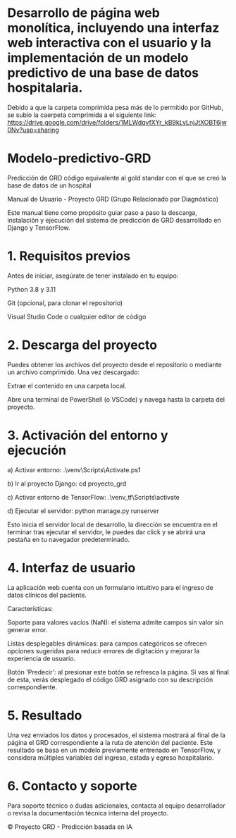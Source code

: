 # Desarrollo de página web monolítica, incluyendo una interfaz web interactiva con el usuario y la implementación de un modelo predictivo de una base de datos hospitalaria.
Debido a que la carpeta comprimida pesa más de lo permitido por GitHub, se subio la caerpeta comprimida a el siguiente link: https://drive.google.com/drive/folders/1MLWdqvfXYr_kB9kLyLnjJtXOBT6jw0Nv?usp=sharing

# Modelo-predictivo-GRD
Predicción de GRD código equivalente al gold standar con el que se creó la base de datos de un hospital 

Manual de Usuario - Proyecto GRD (Grupo Relacionado por Diagnóstico)

Este manual tiene como propósito guiar paso a paso la descarga, instalación y ejecución del sistema de predicción de GRD desarrollado en Django y TensorFlow.

# 1. Requisitos previos

Antes de iniciar, asegúrate de tener instalado en tu equipo:

Python 3.8 y 3.11

Git (opcional, para clonar el repositorio)

Visual Studio Code o cualquier editor de código

# 2. Descarga del proyecto

Puedes obtener los archivos del proyecto desde el repositorio o mediante un archivo comprimido. Una vez descargado:

Extrae el contenido en una carpeta local.

Abre una terminal de PowerShell (o VSCode) y navega hasta la carpeta del proyecto.

# 3. Activación del entorno y ejecución

a) Activar entorno:
.\venv\Scripts\Activate.ps1

b) Ir al proyecto Django:
cd proyecto_grd

c) Activar entorno de TensorFlow:
.\venv_tf\Scripts\activate

d) Ejecutar el servidor:
python manage.py runserver

Esto inicia el servidor local de desarrollo, la dirección se encuentra en el terminar tras ejecutar el servidor, le puedes dar click y se abrirá una pestaña en tu navegador predeterminado.

# 4. Interfaz de usuario

La aplicación web cuenta con un formulario intuitivo para el ingreso de datos clínicos del paciente.

Características:

Soporte para valores vacíos (NaN): el sistema admite campos sin valor sin generar error.

Listas desplegables dinámicas: para campos categóricos se ofrecen opciones sugeridas para reducir errores de digitación y mejorar la experiencia de usuario.

Botón 'Predecir': al presionar este botón se refresca la página. Si vas al final de esta, verás desplegado el código GRD asignado con su descripción correspondiente.

# 5. Resultado

Una vez enviados los datos y procesados, el sistema mostrará al final de la página el GRD correspondiente a la ruta de atención del paciente. Este resultado se basa en un modelo previamente entrenado en TensorFlow, y considera múltiples variables del ingreso, estada y egreso hospitalario.

# 6. Contacto y soporte

Para soporte técnico o dudas adicionales, contacta al equipo desarrollador o revisa la documentación técnica interna del proyecto.

© Proyecto GRD - Predicción basada en IA

